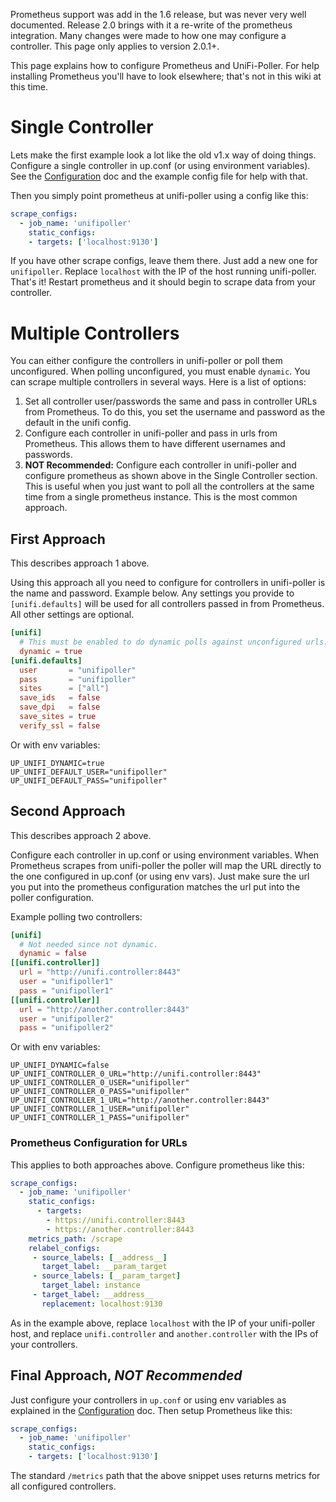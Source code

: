Prometheus support was add in the 1.6 release, but was never very well documented.
Release 2.0 brings with it a re-write of the prometheus integration. Many changes
were made to how one may configure a controller. This page only applies to version
2.0.1+.

This page explains how to configure Prometheus and UniFi-Poller.
For help installing Prometheus you'll have to look elsewhere;
that's not in this wiki at this time.

# Single Controller

Lets make the first example look a lot like the old v1.x way of doing things.
Configure a single controller in up.conf (or using environment variables).
See the [Configuration](Configuration) doc and the example config file for help with that.

Then you simply point prometheus at unifi-poller using a config like this:

```yaml
scrape_configs:
  - job_name: 'unifipoller'
    static_configs:
    - targets: ['localhost:9130']
```

If you have other scrape configs, leave them there. Just add a new one for `unifipoller`.
Replace `localhost` with the IP of the host running unifi-poller.
That's it! Restart prometheus and it should begin to scrape data from your controller.

# Multiple Controllers

You can either configure the controllers in unifi-poller or poll them unconfigured.
When polling unconfigured, you must enable `dynamic`.
You can scrape multiple controllers in several ways. Here is a list of options:

1.  Set all controller user/passwords the same and pass in controller URLs from Prometheus.
    To do this, you set the username and password as the default in the unifi config.
1.  Configure each controller in unifi-poller and pass in urls from Prometheus.
    This allows them to have different usernames and passwords.
1.  **NOT Recommended:** Configure each controller in unifi-poller and configure prometheus as
    shown above in the Single Controller section. This is useful when you just want to poll
    all the controllers at the same time from a single prometheus instance. This is the
    most common approach.

## First Approach

This describes approach 1 above.

Using this approach all you need to configure for controllers in unifi-poller is
the name and password. Example below. Any settings you provide to `[unifi.defaults]`
will be used for all controllers passed in from Prometheus. All other settings
are optional.

```toml
[unifi]
  # This must be enabled to do dynamic polls against unconfigured urls.
  dynamic = true
[unifi.defaults]
  user       = "unifipoller"
  pass       = "unifipoller"
  sites      = ["all"]
  save_ids   = false
  save_dpi   = false
  save_sites = true
  verify_ssl = false
```

Or with env variables:

```shell
UP_UNIFI_DYNAMIC=true
UP_UNIFI_DEFAULT_USER="unifipoller"
UP_UNIFI_DEFAULT_PASS="unifipoller"
```

## Second Approach

This describes approach 2 above.

Configure each controller in up.conf or using environment variables. When
Prometheus scrapes from unifi-poller the poller will map the URL directly to the
one configured in up.conf (or using env vars). Just make sure the url you put into
the prometheus configuration matches the url put into the poller configuration.

Example polling two controllers:

```toml
[unifi]
  # Not needed since not dynamic.
  dynamic = false
[[unifi.controller]]
  url = "http://unifi.controller:8443"
  user = "unifipoller1"
  pass = "unifipoller1"
[[unifi.controller]]
  url = "http://another.controller:8443"
  user = "unifipoller2"
  pass = "unifipoller2"
```

Or with env variables:

```shell
UP_UNIFI_DYNAMIC=false
UP_UNIFI_CONTROLLER_0_URL="http://unifi.controller:8443"
UP_UNIFI_CONTROLLER_0_USER="unifipoller"
UP_UNIFI_CONTROLLER_0_PASS="unifipoller"
UP_UNIFI_CONTROLLER_1_URL="http://another.controller:8443"
UP_UNIFI_CONTROLLER_1_USER="unifipoller"
UP_UNIFI_CONTROLLER_1_PASS="unifipoller"
```

### Prometheus Configuration for URLs

This applies to both approaches above. Configure prometheus like this:

```yaml
scrape_configs:
  - job_name: 'unifipoller'
    static_configs:
      - targets:
        - https://unifi.controller:8443
        - https://another.controller:8443
    metrics_path: /scrape
    relabel_configs:
     - source_labels: [__address__]
       target_label: __param_target
     - source_labels: [__param_target]
       target_label: instance
     - target_label: __address__
       replacement: localhost:9130
```

As in the example above, replace `localhost` with the IP of your unifi-poller host,
and replace `unifi.controller` and `another.controller` with the IPs of your controllers.

## Final Approach, _NOT Recommended_

Just configure your controllers in `up.conf` or using env variables as explained
in the [Configuration](Configuration) doc. Then setup Prometheus like this:

```yaml
scrape_configs:
  - job_name: 'unifipoller'
    static_configs:
    - targets: ['localhost:9130']
```

The standard `/metrics` path that the above snippet uses returns metrics for all
configured controllers.

